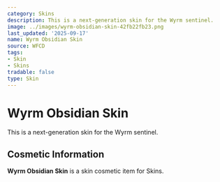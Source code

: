 ```yaml
---
category: Skins
description: This is a next-generation skin for the Wyrm sentinel.
image: ../images/wyrm-obsidian-skin-42fb22fb23.png
last_updated: '2025-09-17'
name: Wyrm Obsidian Skin
source: WFCD
tags:
- Skin
- Skins
tradable: false
type: Skin
---
```


# Wyrm Obsidian Skin

This is a next-generation skin for the Wyrm sentinel.

## Cosmetic Information

**Wyrm Obsidian Skin** is a skin cosmetic item for Skins.

